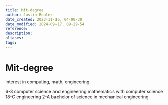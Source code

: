 ```yaml
---
title: Mit-degree
author: Justin Bealer
date_created: 2023-11-16, 04-00-30
date_modified: 2024-09-17, 09-29-54
reference: 
description: 
aliases: 
tags: 
---
```

# Mit-degree
interest in computing, math, engineering

6-3 computer science and engineering
mathematics with computer science 18-C
engineering 2-A
bachelor of science in mechanical engineering
